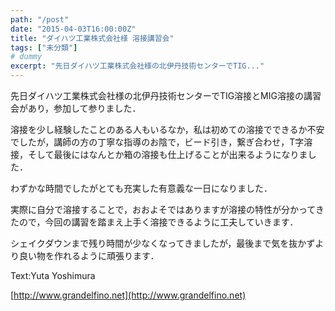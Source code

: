 ```yaml
---
path: "/post"
date: "2015-04-03T16:00:00Z"
title: "ダイハツ工業株式会社様 溶接講習会"
tags: ["未分類"]
# dummy
excerpt: "先日ダイハツ工業株式会社様の北伊丹技術センターでTIG..."
---
```




[](03-1.jpg)

先日ダイハツ工業株式会社様の北伊丹技術センターでTIG溶接とMIG溶接の講習会があり，参加して参りました．

溶接を少し経験したことのある人もいるなか，私は初めての溶接でできるか不安でしたが，講師の方の丁寧な指導のお陰で，ビード引き，繋ぎ合わせ，T字溶接，そして最後にはなんとか箱の溶接も仕上げることが出来るようになりました．

わずかな時間でしたがとても充実した有意義な一日になりました．

実際に自分で溶接することで，おおよそではありますが溶接の特性が分かってきたので，今回の講習を踏まえ上手く溶接できるように工夫していきます．

シェイクダウンまで残り時間が少なくなってきましたが，最後まで気を抜かずより良い物を作れるように頑張ります．

Text:Yuta Yoshimura

[http://www.grandelfino.net](http://www.grandelfino.net)

